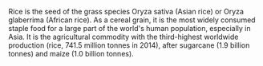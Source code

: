 Rice is the seed of the grass species Oryza sativa (Asian rice) or Oryza glaberrima (African rice). As a cereal grain, it is the most widely consumed staple food for a large part of the world's human population, especially in Asia. It is the agricultural commodity with the third-highest worldwide production (rice, 741.5 million tonnes in 2014), after sugarcane (1.9 billion tonnes) and maize (1.0 billion tonnes).

